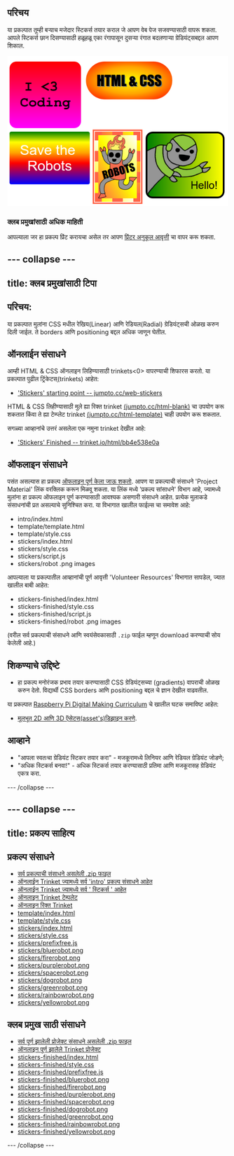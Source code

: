 ## परिचय

या प्रकल्पात तूम्ही बर्‍याच मजेदार स्टिकर्स तयार कराल जे आपण वेब पेज सजवण्यासाठी वापरू शकता. आपले स्टिकर्स छान दिसण्यासाठी हळूहळू एका रंगापासून दुसर्‍या रंगात बदलणार्‍या ग्रेडियंट्सबद्दल आपण शिकाल.

![screenshot](images/stickers-finished.png)

### क्लब प्रमुखांसाठी अधिक माहिती

आपल्याला जर हा प्रकल्प प्रिंट करायचा असेल तर आपण [प्रिंटर अनुकूल आवृत्ती](https://projects.raspberrypi.org/mr-IN/projects/stickers/print) चा वापर करू शकता.

--- collapse ---
---
title: क्लब प्रमुखांसाठी टिपा
---

## परिचय:

या प्रकल्पात मुलांना CSS मधील रेखिय(Linear) आणि रेडियल(Radial) ग्रेडियंट्सची ओळख करुन दिली जाईल. ते borders आणि positioning बद्दल अधिक जाणून घेतील.

## ऑनलाईन संसाधने

आम्ही HTML & CSS ऑनलाइन लिहिण्यासाठी trinkets<0> वापरण्याची शिफारस करतो. या प्रकल्पात पुढील ट्रिंकेटस्(trinkets) आहेत:</p> 

* ['Stickers' starting point -- jumpto.cc/web-stickers](http://jumpto.cc/web-stickers)

HTML & CSS लिहीण्यासाठी मुले ह्या रिक्त trinket [(jumpto.cc/html-blank)](http://jumpto.cc/html-blank) चा उपयोग करू शकतात किंवा ते ह्या टेम्प्लेट trinket [(jumpto.cc/html-template)](http://jumpto.cc/html-template) चाही उपयोग करू शकतात.

सगळ्या आव्हानांचे उत्तरं असलेला एक नमुना trinket देखील आहे:

* ['Stickers' Finished -- trinket.io/html/bb4e538e0a](https://trinket.io/html/bb4e538e0a)

## ऑफलाइन संसाधने

पसंत असल्यास हा प्रकल्प [ऑफलाइन पूर्ण केला जाऊ शकतो](https://www.codeclubprojects.org/en-GB/resources/webdev-working-offline/). आपण या प्रकल्पाची संसाधने 'Project Material' लिंक वर​ क्लिक करून मिळवू शकता. या लिंक मध्ये 'प्रकल्प सांसाधने' विभाग आहे, ज्यामध्ये मुलांना हा प्रकल्प ऑफलाइन पूर्ण करण्यासाठी आवश्यक असणारी संसाधने आहेत. प्रत्येक मुलाकडे संसाधनांची प्रत असल्याचे सुनिश्चित करा. या विभागात खालील फाईल्स चा समावेश आहे:

* intro/index.html
* template/template.html
* template/style.css
* stickers/index.html
* stickers/style.css
* stickers/script.js
* stickers/robot .png images

आपल्याला या प्रकल्पातील आव्हानांची पूर्ण आवृत्ती 'Volunteer Resources' विभागात सापडेल, ज्यात खालील बाबी आहेत:

* stickers-finished/index.html
* stickers-finished/style.css
* stickers-finished/script.js
* stickers-finished/robot .png images

(वरील सर्व प्रकल्पाची संसाधने आणि स्वयंसेवकासाठी `.zip` फाईल म्हणून download करण्याची सोय केलेली आहे.)

## शिकण्याचे उद्दिष्टे

* हा प्रकल्प मनोरंजक प्रभाव तयार करण्यासाठी CSS ग्रेडियंट्सच्या (gradients) वापराची ओळख करुन देतो. विद्यार्थी CSS borders आणि positioning बद्दल चे ज्ञान देखील वाढवतील. 

या प्रकल्पात [Raspberry Pi Digital Making Curriculum](https://rpf.io/curriculum) चे खालील घटक समाविष्ट आहेत:

* [मूलभूत 2D आणि 3D ऍसेटस्(asset's)डिझाइन करणे](https://www.raspberrypi.org/curriculum/design/creator).

## आव्हाने

* "आपला स्वतःचा ग्रेडियंट स्टिकर तयार करा" - मजकूरामध्ये लिनियर आणि रेडियल ग्रेडियंट जोडणे;
* "अधिक स्टिकर्स बनवा!" - अधिक स्टिकर्स तयार करण्यासाठी प्रतिमा आणि मजकूरासह ग्रेडियंट एकत्र करा.

--- /collapse ---

--- collapse ---
---
title: प्रकल्प साहित्य
---

## प्रकल्प संसाधने

* [सर्व प्रकल्पाची संसाधने असलेली .zip फाइल](https://rpf.io/p/mr-IN/stickers-go)
* [ऑनलाईन Trinket ज्यामध्ये सर्व 'intro' प्रकल्प संसाधने आहेत](http://jumpto.cc/web-intro)
* [ऑनलाईन Trinket ज्यामध्ये सर्व ' स्टिकर्स ' आहेत](http://jumpto.cc/web-stickers)
* [ऑनलाइन Trinket टेम्पलेट](http://jumpto.cc/trinket-template)
* [ऑनलाइन रिक्त Trinket](http://jumpto.cc/trinket-blank)
* [template/index.html](resources/template-index.html)
* [template/style.css](resources/template-style.css)
* [stickers/index.html](resources/stickers-index.html)
* [stickers/style.css](resources/stickers-style.css)
* [stickers/prefixfree.js](resources/stickers-prefixfree.js)
* [stickers/bluerobot.png](resources/stickers-bluerobot.png)
* [stickers/firerobot.png](resources/stickers-firerobot.png)
* [stickers/purplerobot.png](resources/stickers-purplerobot.png)
* [stickers/spacerobot.png](resources/stickers-spacerobot.png)
* [stickers/dogrobot.png](resources/stickers-dogrobot.png)
* [stickers/greenrobot.png](resources/stickers-greenrobot.png)
* [stickers/rainbowrobot.png](resources/stickers-rainbowrobot.png)
* [stickers/yellowrobot.png](resources/stickers-yellowrobot.png)

## क्लब प्रमुख साठी संसाधने

* [सर्व पूर्ण झालेली प्रोजेक्ट संसाधने असलेली .zip फाइल](https://rpf.io/p/mr-IN/stickers-go)
* [ऑनलाइन पूर्ण झालेले Trinket प्रोजेक्ट](https://trinket.io/html/bb4e538e0a)
* [stickers-finished/index.html](resources/stickers-finished-index.html)
* [stickers-finished/style.css](resources/stickers-finished-style.css)
* [stickers-finished/prefixfree.js](resources/stickers-finished-prefixfree.js)
* [stickers-finished/bluerobot.png](resources/stickers-finished-bluerobot.png)
* [stickers-finished/firerobot.png](resources/stickers-finished-firerobot.png)
* [stickers-finished/purplerobot.png](resources/stickers-finished-purplerobot.png)
* [stickers-finished/spacerobot.png](resources/stickers-finished-spacerobot.png)
* [stickers-finished/dogrobot.png](resources/stickers-finished-dogrobot.png)
* [stickers-finished/greenrobot.png](resources/stickers-finished-greenrobot.png)
* [stickers-finished/rainbowrobot.png](resources/stickers-finished-rainbowrobot.png)
* [stickers-finished/yellowrobot.png](resources/stickers-finished-yellowrobot.png)

--- /collapse ---
